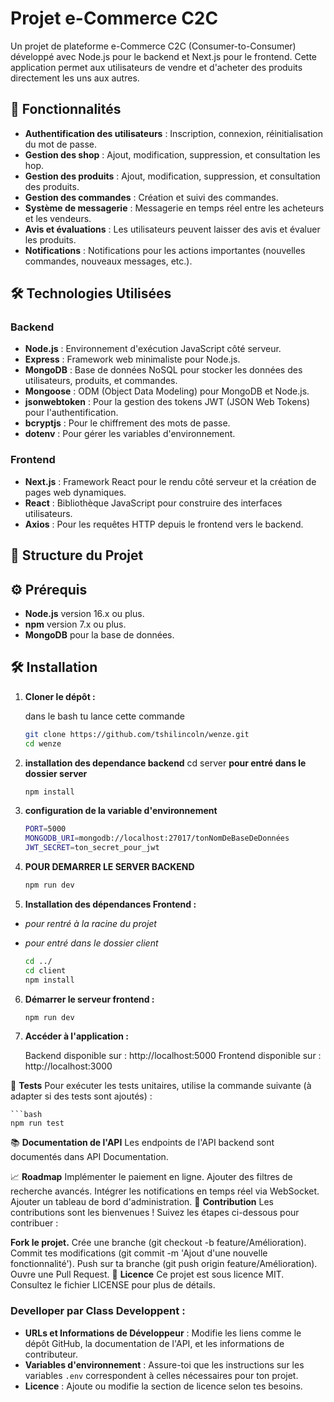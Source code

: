 # Projet e-Commerce C2C

Un projet de plateforme e-Commerce C2C (Consumer-to-Consumer) développé avec Node.js pour le backend et Next.js pour le frontend. Cette application permet aux utilisateurs de vendre et d'acheter des produits directement les uns aux autres.

## 🚀 Fonctionnalités

- **Authentification des utilisateurs** : Inscription, connexion, réinitialisation du mot de passe.
- **Gestion des shop** : Ajout, modification, suppression, et consultation les hop.
- **Gestion des produits** : Ajout, modification, suppression, et consultation des produits.
- **Gestion des commandes** : Création et suivi des commandes.
- **Système de messagerie** : Messagerie en temps réel entre les acheteurs et les vendeurs.
- **Avis et évaluations** : Les utilisateurs peuvent laisser des avis et évaluer les produits.
- **Notifications** : Notifications pour les actions importantes (nouvelles commandes, nouveaux messages, etc.).

## 🛠️ Technologies Utilisées

### Backend

- **Node.js** : Environnement d'exécution JavaScript côté serveur.
- **Express** : Framework web minimaliste pour Node.js.
- **MongoDB** : Base de données NoSQL pour stocker les données des utilisateurs, produits, et commandes.
- **Mongoose** : ODM (Object Data Modeling) pour MongoDB et Node.js.
- **jsonwebtoken** : Pour la gestion des tokens JWT (JSON Web Tokens) pour l'authentification.
- **bcryptjs** : Pour le chiffrement des mots de passe.
- **dotenv** : Pour gérer les variables d'environnement.

### Frontend

- **Next.js** : Framework React pour le rendu côté serveur et la création de pages web dynamiques.
- **React** : Bibliothèque JavaScript pour construire des interfaces utilisateurs.
- **Axios** : Pour les requêtes HTTP depuis le frontend vers le backend.

## 📂 Structure du Projet



## ⚙️ Prérequis

- **Node.js** version 16.x ou plus.
- **npm** version 7.x ou plus.
- **MongoDB** pour la base de données.

## 🛠️ Installation

1. **Cloner le dépôt :**

    dans le bash tu lance cette commande
   ```bash 
   git clone https://github.com/tshilincoln/wenze.git
   cd wenze


2. **installation des dependance backend**
    cd server **pour entré dans le dossier server**
    ```bash 
    npm install

3. **configuration de la variable d'environnement**

    ```bash
    PORT=5000
    MONGODB_URI=mongodb://localhost:27017/tonNomDeBaseDeDonnées
    JWT_SECRET=ton_secret_pour_jwt


4. **POUR DEMARRER LE SERVER BACKEND**

    ```bash
    npm run dev

5. **Installation des dépendances Frontend :**
- *pour rentré à la racine du projet*
- *pour entré dans le dossier client*

    ```bash
    cd ../      
    cd client  
    npm install

6. **Démarrer le serveur frontend :**

    ```bash
    npm run dev

7. **Accéder à l'application :**

    Backend disponible sur : http://localhost:5000
    Frontend disponible sur : http://localhost:3000

🧪 **Tests**
Pour exécuter les tests unitaires, utilise la commande suivante (à adapter si des tests sont ajoutés) :

    ```bash
    npm run test


📚 **Documentation de l'API**
    Les endpoints de l'API backend sont documentés dans API Documentation.

📈 **Roadmap**
    Implémenter le paiement en ligne.
    Ajouter des filtres de recherche avancés.
    Intégrer les notifications en temps réel via WebSocket.
    Ajouter un tableau de bord d'administration.
🤝 **Contribution**
    Les contributions sont les bienvenues ! Suivez les étapes ci-dessous pour contribuer :

**Fork le projet.**
    Crée une branche (git checkout -b feature/Amélioration).
    Commit tes modifications (git commit -m 'Ajout d'une nouvelle fonctionnalité').
    Push sur ta branche (git push origin feature/Amélioration).
    Ouvre une Pull Request.
📝 **Licence**
    Ce projet est sous licence MIT. Consultez le fichier LICENSE pour plus de détails.

### **Develloper par Class Developpent  :**
- **URLs et Informations de Développeur** : Modifie les liens comme le dépôt GitHub, la documentation de l'API, et les informations de contributeur.
- **Variables d'environnement** : Assure-toi que les instructions sur les variables `.env` correspondent à celles nécessaires pour ton projet.
- **Licence** : Ajoute ou modifie la section de licence selon tes besoins.


